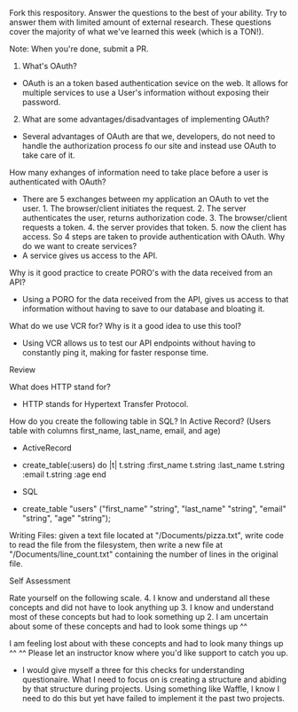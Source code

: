 Fork this respository. Answer the questions to the best of your ability. Try to answer them with limited amount of external research. These questions cover the majority of what we've learned this week (which is a TON!).

Note: When you're done, submit a PR.

1. What's OAuth?
 * OAuth is an a token based authentication sevice on the web. It allows for multiple services to use a User's information without exposing their password.

2. What are some advantages/disadvantages of implementing OAuth?
* Several advantages of OAuth are that we, developers, do not need to handle the authorization process fo our site and instead use OAuth to take care of it.

How many exhanges of information need to take place before a user is authenticated with OAuth?
* There are 5 exchanges between my application an OAuth to vet the user. 1. The  browser/client initiates the request. 2. The server authenticates the user, returns authorization code. 3. The browser/client requests a token. 4. the server provides that token. 5. now the client has access. So 4 steps are taken to provide authentication with OAuth.
Why do we want to create services?
* A service gives us access to the API.

Why is it good practice to create PORO's with the data received from an API?
* Using a PORO for the data received from the API, gives us access to that information without having to save to our database and bloating it.

What do we use VCR for? Why is it a good idea to use this tool?
* Using VCR allows us to test our API endpoints without having to constantly ping it, making for faster response time. 

Review

What does HTTP stand for?
* HTTP stands for Hypertext Transfer Protocol.

How do you create the following table in SQL? In Active Record?
(Users table with columns first_name, last_name, email, and age)
* ActiveRecord
* create_table(:users) do |t|
t.string :first_name
t.string :last_name
t.string :email
t.string :age
end

* SQL
 * create_table "users"
 ("first_name" "string",
  "last_name" "string",
   "email" "string",
   "age" "string");


Writing Files: given a text file located at "/Documents/pizza.txt", write code to read the file from the filesystem, then write a new file at "/Documents/line_count.txt" containing the number of lines in the original file.


Self Assessment

Rate yourself on the following scale.
 4. I know and understand all these concepts and did not have to look anything up
3. I know and understand most of these concepts but had to look something up
2. I am uncertain about some of these concepts and had to look some things up ^^

I am feeling lost about with these concepts and had to look many things up ^^
^^ Please let an instructor know where you'd like support to catch you up.
* I would give myself a three for this checks for understanding questionaire. What I need to focus on is creating a structure and abiding by that structure during projects. Using something like Waffle, I know I need to do this but yet have failed to implement it the past two projects. 
